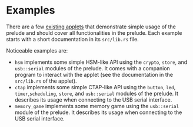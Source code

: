 # Examples

There are a few [existing
applets](https://github.com/google/wasefire/tree/main/examples/rust) that
demonstrate simple usage of the prelude and should cover all functionalities in
the prelude. Each example starts with a short documentation in its `src/lib.rs`
file.

Noticeable examples are:

- `hsm` implements some simple HSM-like API using the `crypto`, `store`, and
  `usb::serial` modules of the prelude. It comes with a companion program to
  interact with the applet (see the documentation in the `src/lib.rs` of the
  applet).
- `ctap` implements some simple CTAP-like API using the `button`, `led`,
  `timer`,`scheduling`, `store`, and `usb::serial` modules of the prelude. It
  describes its usage when connecting to the USB serial interface.
- `memory_game` implements some memory game using the `usb::serial` module of
  the prelude. It describes its usage when connecting to the USB serial
  interface.
